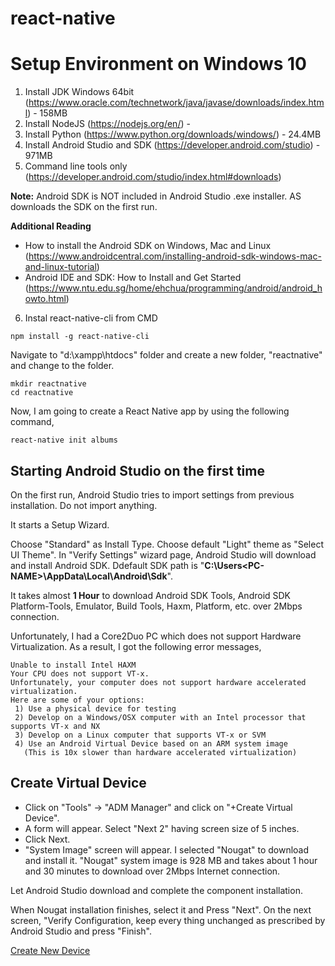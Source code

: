 # react-native

# Setup Environment on Windows 10

1. Install JDK Windows 64bit (https://www.oracle.com/technetwork/java/javase/downloads/index.html) - 158MB
2. Install NodeJS (https://nodejs.org/en/) - 
3. Install Python (https://www.python.org/downloads/windows/) - 24.4MB
4. Install Android Studio and SDK (https://developer.android.com/studio) - 971MB
5. Command line tools only (https://developer.android.com/studio/index.html#downloads)

**Note:** Android SDK is NOT included in Android Studio .exe installer. AS downloads the SDK on the first run.

**Additional Reading**
- How to install the Android SDK on Windows, Mac and Linux (https://www.androidcentral.com/installing-android-sdk-windows-mac-and-linux-tutorial)
- Android IDE and SDK: How to Install and Get Started (https://www.ntu.edu.sg/home/ehchua/programming/android/android_howto.html)


6. Instal react-native-cli from CMD
```
npm install -g react-native-cli
```

Navigate to "d:\xampp\htdocs" folder and create a new folder, "reactnative" and change to the folder.

```
mkdir reactnative
cd reactnative
```

Now, I am going to create a React Native app by using the following command,
```
react-native init albums
```

## Starting Android Studio on the first time

On the first run, Android Studio tries to import settings from previous installation. Do not import anything.

It starts a Setup Wizard. 

Choose "Standard" as Install Type.
Choose default "Light" theme as "Select UI Theme".
In "Verify Settings" wizard page, Android Studio will download and install Android SDK. Ddefault SDK path is "**C:\Users\<PC-NAME>\AppData\Local\Android\Sdk**".

It takes almost **1 Hour** to download Android SDK Tools, Android SDK Platform-Tools, Emulator, Build Tools, Haxm, Platform, etc. over 2Mbps connection.

Unfortunately, I had a Core2Duo PC which does not support Hardware Virtualization. As a result, I got the following error messages,

```
Unable to install Intel HAXM
Your CPU does not support VT-x.
Unfortunately, your computer does not support hardware accelerated virtualization.
Here are some of your options:
 1) Use a physical device for testing
 2) Develop on a Windows/OSX computer with an Intel processor that supports VT-x and NX
 3) Develop on a Linux computer that supports VT-x or SVM
 4) Use an Android Virtual Device based on an ARM system image
   (This is 10x slower than hardware accelerated virtualization)
```

## Create Virtual Device

- Click on "Tools" -> "ADM Manager" and click on "+Create Virtual Device".
- A form will appear. Select "Next 2" having screen size of 5 inches.
- Click Next.
- "System Image" screen will appear. I selected "Nougat" to download and install it. "Nougat" system image is 928 MB and takes about 1 hour and 30 minutes to download over 2Mbps Internet connection.

Let Android Studio download and complete the component installation.

When Nougat installation finishes, select it and Press "Next".
On the next screen, "Verify Configuration, keep every thing unchanged as prescribed by Android Studio and press "Finish".

[Create New Device](https://github.com/manzurahmed/react-native/blob/master/create_new_device.jpg)
